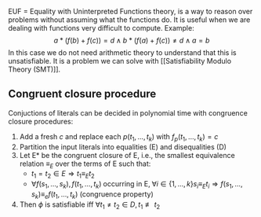 EUF = Equality with Uninterpreted Functions theory, is a way to reason over problems without assuming what the functions do. It is useful when we are dealing with functions very difficult to compute.
Example:
$$
a * (f(b) + f(c)) = d \wedge b * (f(a) + f(c)) \neq d \wedge a = b
$$
In this case we do not need arithmetic theory to understand that this is unsatisfiable.
It is a problem we can solve with [[Satisfiability Modulo Theory (SMT)]].

## Congruent closure procedure

Conjuctions of literals can be decided in polynomial time with congruence closure procedures:
1) Add a fresh $c$ and replace each $p(t_1, \dots, t_k)$ with $f_p(t_1, \dots, t_k) = c$
2) Partition the input literals into equalities (E) and disequalities (D)
3) Let E* be the congruent closure of E, i.e., the smallest equivalence relation $\equiv_E$ over the terms of E such that:
	- $t_1 = t_2 \in E \Longrightarrow t_1 \equiv_E t_2$
	- $\forall f(s_1, \dots, s_k),f(t_1, \dots, t_k) \; \text{occurring in E,} \; \forall i \in \{1, \dots, k\} s_i \equiv_E t_i \Rightarrow f(s_1, \dots, s_k) \equiv_e f(t_1, \dots, t_k)$ (congruence property)
4) Then $\phi$ is satisfiable iff $\forall t_1 \neq t_2 \in D, t_1 \not\equiv t_2$ 